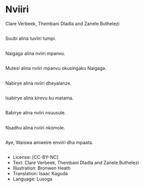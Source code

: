 # Nviiri
Clare Verbeek, Thembani
Dladla and Zanele
Buthelezi

##
Suubi alina tuviiri
tumpi.


##
Naigaga alina nviiri
mpanvu.


##
Mutesi alina nviiri
mpanvu okusingaku
Naigaga.


##
Nabirye alina nviiri
dheyalanze.


##
Isabirye alina kirevu ku
matama.


##
Babirye alina nviiri
nsuusule.


##
Nsadhu alina nviiri
nkomole.


##
Aye, Waiswa amweire
enviiri dha mpaata.


##
* License: [CC-BY-NC]
* Text: Clare Verbeek, Thembani Dladla and Zanele
Buthelezi
* Illustration: Bronwen Heath
* Translation: Isaac Kagoda
* Language: Lusoga

